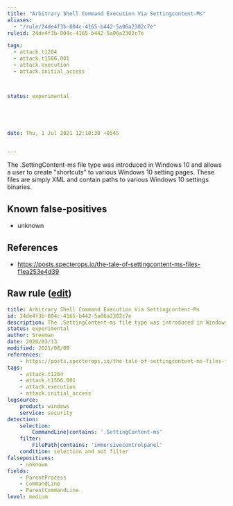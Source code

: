 ```yaml
---
title: "Arbitrary Shell Command Execution Via Settingcontent-Ms"
aliases:
  - "/rule/24de4f3b-804c-4165-b442-5a06a2302c7e"
ruleid: 24de4f3b-804c-4165-b442-5a06a2302c7e

tags:
  - attack.t1204
  - attack.t1566.001
  - attack.execution
  - attack.initial_access



status: experimental





date: Thu, 1 Jul 2021 12:18:30 +0545


---
```


The .SettingContent-ms file type was introduced in Windows 10 and allows a user to create "shortcuts" to various Windows 10 setting pages. These files are simply XML and contain paths to various Windows 10 settings binaries.

<!--more-->


## Known false-positives

* unknown



## References

* https://posts.specterops.io/the-tale-of-settingcontent-ms-files-f1ea253e4d39


## Raw rule ([edit](https://github.com/SigmaHQ/sigma/edit/master/rules/windows/builtin/security/win_arbitrary_shell_execution_via_settingcontent.yml))
```yaml
title: Arbitrary Shell Command Execution Via Settingcontent-Ms
id: 24de4f3b-804c-4165-b442-5a06a2302c7e
description: The .SettingContent-ms file type was introduced in Windows 10 and allows a user to create "shortcuts" to various Windows 10 setting pages. These files are simply XML and contain paths to various Windows 10 settings binaries.
status: experimental
author: Sreeman
date: 2020/03/13
modified: 2021/08/09
references:
    - https://posts.specterops.io/the-tale-of-settingcontent-ms-files-f1ea253e4d39
tags: 
    - attack.t1204
    - attack.t1566.001
    - attack.execution
    - attack.initial_access
logsource:
    product: windows
    service: security
detection:
    selection:
        CommandLine|contains: '.SettingContent-ms'
    filter:
        FilePath|contains: 'immersivecontrolpanel'
    condition: selection and not filter
falsepositives: 
    - unknown
fields: 
    - ParentProcess
    - CommandLine
    - ParentCommandLine
level: medium

```
